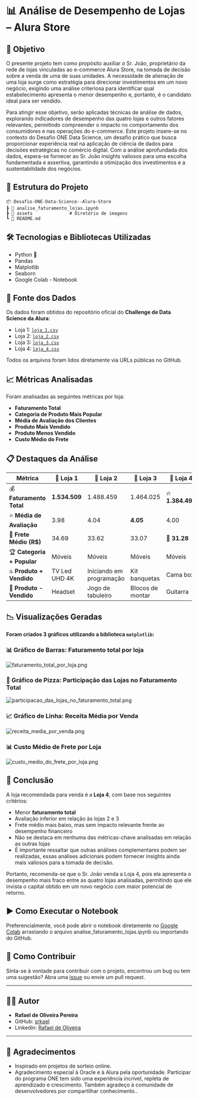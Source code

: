 # 📊 Análise de Desempenho de Lojas – Alura Store

## 🎯 Objetivo
O presente projeto tem como propósito auxiliar o Sr. João, proprietário da rede de lojas vinculadas ao e-commerce Alura Store, na tomada de decisão sobre a venda de uma de suas unidades. A necessidade de alienação de uma loja surge como estratégia para direcionar investimentos em um novo negócio, exigindo uma análise criteriosa para identificar qual estabelecimento apresenta o menor desempenho e, portanto, é o candidato ideal para ser vendido.

Para atingir esse objetivo, serão aplicadas técnicas de análise de dados, explorando indicadores de desempenho das quatro lojas e outros fatores relevantes, permitindo compreender o impacto no comportamento dos consumidores e nas operações do e-commerce.
Este projeto insere-se no contexto do Desafio ONE Data Science, um desafio prático que busca proporcionar experiência real na aplicação de ciência de dados para decisões estratégicas no comércio digital. Com a análise aprofundada dos dados, espera-se fornecer ao Sr. João insights valiosos para uma escolha fundamentada e assertiva, garantindo a otimização dos investimentos e a sustentabilidade dos negócios.

## 📁 Estrutura do Projeto
```
📦 Desafio-ONE-Data-Science--Alura-Store
┣ 📜 analise_faturamento_lojas.ipynb
┣ 📁 assets              # Diretório de imagens
┗ 📄 README.md
```

## 🛠️ Tecnologias e Bibliotecas Utilizadas

- Python 🐍
- Pandas
- Matplotlib
- Seaborn
- Google Colab - Notebook

## 🧾 Fonte dos Dados

Os dados foram obtidos do repositório oficial do **Challenge de Data Science da Alura**:

- Loja 1: [`loja_1.csv`](https://raw.githubusercontent.com/alura-es-cursos/challenge1-data-science/refs/heads/main/base-de-dados-challenge-1/loja_1.csv)
- Loja 2: [`loja_2.csv`](https://raw.githubusercontent.com/alura-es-cursos/challenge1-data-science/refs/heads/main/base-de-dados-challenge-1/loja_2.csv)
- Loja 3: [`loja_3.csv`](https://raw.githubusercontent.com/alura-es-cursos/challenge1-data-science/refs/heads/main/base-de-dados-challenge-1/loja_3.csv)
- Loja 4: [`loja_4.csv`](https://raw.githubusercontent.com/alura-es-cursos/challenge1-data-science/refs/heads/main/base-de-dados-challenge-1/loja_4.csv)

Todos os arquivos foram lidos diretamente via URLs públicas no GitHub.

## 📈 Métricas Analisadas
Foram analisadas as seguintes métricas por loja:
- **Faturamento Total**
- **Categoria de Produto Mais Popular**
- **Média de Avaliação dos Clientes**
- **Produto Mais Vendido**
- **Produto Menos Vendido**
- **Custo Médio do Frete**


## 📋 Destaques da Análise

| **Métrica**             | 🏬 **Loja 1**     | 🏬 **Loja 2**           | 🏬 **Loja 3**     | 🏬 **Loja 4**     |
|-------------------------|------------------|------------------------|------------------|------------------|
| 💰 **Faturamento Total** | **1.534.509**    | 1.488.459              | 1.464.025        | 🔥 **1.384.498** |
| ⭐ **Média de Avaliação** | 3.98             | 4.04                    | **4.05**         | 4.00             |
| 🚚 **Frete Médio (R$)**  | 34.69            | 33.62                   | 33.07            | 🎯 **31.28**     |
| 🏆 **Categoria + Popular**| Móveis           | Móveis                  | Móveis           | Móveis           |
| 🔝 **Produto + Vendido**  | TV Led UHD 4K    | Iniciando em programação| Kit banquetas    | Cama box         |
| 🔻 **Produto - Vendido**  | Headset          | Jogo de tabuleiro       | Blocos de montar | Guitarra         |


## 📉 Visualizações Geradas

**Foram criados 3 gráficos utilizando a biblioteca `matplotlib`:**
### 📊 Gráfico de Barras: Faturamento total por loja
![faturamento_total_por_loja.png](./assets/faturamento_total_por_loja.png)

### 🥧 Gráfico de Pizza: Participação das Lojas no Faturamento Total
![participacao_das_lojas_no_faturamento_total.png](./assets/participacao_das_lojas_no_faturamento_total.png)

### 📈 Gráfico de Linha: Receita Média por Venda
![receita_media_por_venda.png](./assets/receita_media_por_venda.png)

### 📊 Custo Médio de Frete por Loja
![custo_medio_do_frete_por_loja.png](./assets/custo_medio_do_frete_por_loja.png)


## 📌 Conclusão

A loja recomendada para venda é a **Loja 4**, com base nos seguintes critérios:
- Menor **faturamento total**
- Avaliação inferior em relação às lojas 2 e 3
- Frete médio mais baixo, mas sem impacto relevante frente ao desempenho financeiro
- Não se destaca em nenhuma das métricas-chave analisadas em relação as outras lojas
- É importante ressaltar que outras análises complementares podem ser realizadas, essas análises adicionais podem fornecer insights ainda mais valiosos para a tomada de decisão.

Portanto, recomenda-se que o Sr. João venda a Loja 4, pois ela apresenta o desempenho mais fraco entre as quatro lojas analisadas, permitindo que ele invista o capital obtido em um novo negócio com maior potencial de retorno.



## ▶️ Como Executar o Notebook

Preferencialmente, você pode abrir o notebook diretamente no [Google Colab](https://colab.research.google.com) arrastando o arquivo analise_faturamento_lojas.ipynb ou importando do GitHub.



## 🤝 Como Contribuir

Sinta-se à vontade para contribuir com o projeto, encontrou um bug ou tem uma sugestão? Abra uma [issue](https://github.com/srkael/Challenge-ONE-Data-Science--Alura-Store/issues) ou envie um pull request.


---

## 👨‍💻 Autor

- **Rafael de Oliveira Pereira**
- GitHub: [srkael](https://github.com/srkael)
- Linkedin: [Rafael de Oliveira](https://www.linkedin.com/in/srkael/)

---

## 🙏 Agradecimentos

- Inspirado em projetos de sorteio online.
- Agradecimento especial à Oracle e à Alura pela oportunidade. Participar do programa ONE tem sido uma experiência incrível, repleta de aprendizado e crescimento. Também agradeço à comunidade de desenvolvedores por compartilhar conhecimento..
